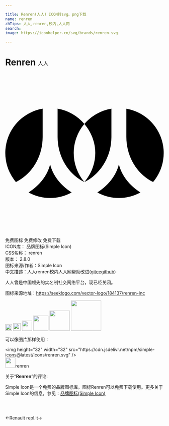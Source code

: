 ```yaml
---

title: Renren(人人) ICON转svg、png下载
name: renren
zhTips: 人人,renren,校内,人人网
search: 
image: https://iconhelper.cn/svg/brands/renren.svg

---
```


# Renren  <small style="font-size: 60%;font-weight: 100">人人</small>

<div id="svg" class="svg-wrap">
<svg role="img" xmlns="http://www.w3.org/2000/svg" viewBox="0 0 24 24"><title>Renren icon</title><path d="M5.661 9.601V5.303a6.793 6.793 0 0 0-4.053 11.084c2.378-1.152 4.041-3.755 4.053-6.786zM6.793 13.715c-.423 1.752-1.687 3.249-3.262 4.244a6.759 6.759 0 0 0 3.261.833 6.771 6.771 0 0 0 3.262-.833c-1.575-.995-2.838-2.493-3.261-4.244zM11.977 7.613a6.789 6.789 0 0 0-4.052-2.31v4.265c0 3.044 1.666 5.662 4.051 6.817a6.766 6.766 0 0 1-1.607-4.386 6.754 6.754 0 0 1 1.608-4.386zM11.977 7.613c1.003 1.183 1.655 2.714 1.655 4.387s-.652 3.202-1.655 4.387l-.001-.001.001.001c2.378-1.151 4.087-3.755 4.099-6.786V5.303a6.9 6.9 0 0 0-4.099 2.31zM18.34 9.568c0 3.045 1.666 5.662 4.052 6.818A6.792 6.792 0 0 0 18.34 5.304v4.264zM17.208 13.715c-.423 1.752-1.687 3.249-3.262 4.244a6.759 6.759 0 0 0 3.261.833 6.771 6.771 0 0 0 3.262-.833c-1.574-.995-2.838-2.493-3.261-4.244z"/></svg>
</div>
<detail full-name='renren'></detail>

<div class="detail-page">
<p>
<span><span class="badge-success badge">免费图标</span> <span class="badge-success badge">免费修改</span>  <span class="badge-success badge">免费下载</span> </span>
<br/>
<span>
ICON库：
<span class="badge-secondary badge">品牌图标(Simple Icon)</span> 
</span>
<br/>
<span>
CSS名称：
<span class="badge-secondary badge">renren</span> 
</span>

<br/>
<span>
版本：
<span class="badge-secondary badge">2.8.0</span> 
</span>
<br/>
<span>图标来源/作者：<span class="badge-light badge">Simple Icon</span></span> 
<br/>
<span class="zh-detail">中文描述：<span class="badge-primary badge">人人</span><span class="badge-primary badge">renren</span><span class="badge-primary badge">校内</span><span class="badge-primary badge">人人网</span><span class="help-link"><span>帮助改进</span>(<a href="https://gitee.com/liuwave/icon-helper/edit/master/json/brands/renren.json" target="_blank" rel="noopener noreferrer">gitee</a><a href="https://github.com/liuwave/icon-helper/edit/master/json/brands/renren.json" target="_blank" rel="noopener noreferrer">github</a></span>)</span><br/>
</p>
</div><div class="description description alert alert-light"><p>人人曾是中国领先的实名制社交网络平台，现已经关闭。</p><p>图标来源地址：<a href="https://seeklogo.com/vector-logo/184137/renren-inc" target="_blank" rel="noopener noreferrer">https://seeklogo.com/vector-logo/184137/renren-inc</a></p></div>
<div class="alert alert-dark">
<img height="21" width="21" src="https://cdn.jsdelivr.net/npm/simple-icons@latest/icons/renren.svg" />
<img height="24" width="24" src="https://cdn.jsdelivr.net/npm/simple-icons@latest/icons/renren.svg" />
<img height="32" width="32" src="https://cdn.jsdelivr.net/npm/simple-icons@latest/icons/renren.svg" />
<img height="48" width="48" src="https://cdn.jsdelivr.net/npm/simple-icons@latest/icons/renren.svg" />
<img height="64" width="64" src="https://cdn.jsdelivr.net/npm/simple-icons@latest/icons/renren.svg" />
<img height="96" width="96" src="https://cdn.jsdelivr.net/npm/simple-icons@latest/icons/renren.svg" />

</div>
<div>
  <p>可以像图片那样使用：    
  </p>
  <div class="alert alert-primary" style="font-size: 14px">
    &lt;img height="32" width="32" src="https://cdn.jsdelivr.net/npm/simple-icons@latest/icons/renren.svg" /&gt;
    <copy-btn content='<img height="32" width="32" src="https://cdn.jsdelivr.net/npm/simple-icons@latest/icons/renren.svg" />'></copy-btn>
  </div>
  <div class="alert alert-secondary">
    <img height="32" width="32" src="https://cdn.jsdelivr.net/npm/simple-icons@latest/icons/renren.svg" />renren
    <copy-btn content="renren" btn-title="复制图标名称"></copy-btn>
  </div>
</div>
<div class="icon-detail__container">
<p>关于“<b>Renren</b>”的评论:</p>
</div>
<Vssue title="关于“Renren”的评论" />
<div><p>Simple Icon是一个免费的品牌图标库。图标Renren可以免费下载使用。更多关于  Simple Icon的信息，参见：<a target="_blank" href="https://iconhelper.cn/brands.html">品牌图标(Simple Icon)</a>
</p></div>


<div style="padding:2rem 0 " class="page-nav"><p class="inner"><span class="prev">←<router-link to="/icon/renault.html">Renault</router-link></span> <span class="next"><router-link to="/icon/repl-it.html">repl.it</router-link>→</span></p></div>
